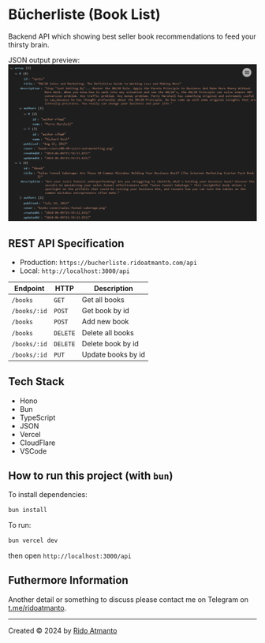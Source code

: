 # Bücherliste (Book List)

Backend API which showing best seller book recommendations to feed your thirsty brain.

JSON output preview:
![Bucherliste Preview](./public/screenshot.png)

## REST API Specification

- Production: `https://bucherliste.ridoatmanto.com/api`
- Local: `http://localhost:3000/api`

| Endpoint     | HTTP     | Description        |
| ------------ | -------- | ------------------ |
| `/books`     | `GET`    | Get all books      |
| `/books/:id` | `POST`   | Get book by id     |
| `/books`     | `POST`   | Add new book       |
| `/books`     | `DELETE` | Delete all books   |
| `/books/:id` | `DELETE` | Delete book by id  |
| `/books/:id` | `PUT`    | Update books by id |

## Tech Stack

- Hono
- Bun
- TypeScript
- JSON
- Vercel
- CloudFlare
- VSCode

## How to run this project (with `bun`)

To install dependencies:

```sh
bun install
```

To run:

```sh
bun vercel dev
```

then open `http://localhost:3000/api`

## Futhermore Information

Another detail or something to discuss please contact me on Telegram on [t.me/ridoatmanto](https://t.me/ridoatmanto).

---

Created © 2024 by [Rido Atmanto](https://ridoatmanto.com)
